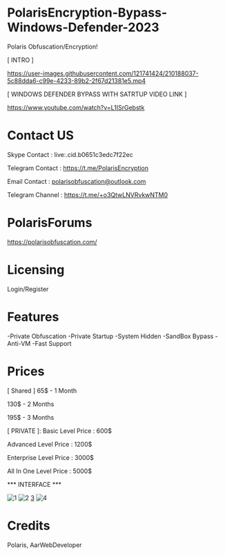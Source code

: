 # PolarisEncryption-Bypass-Windows-Defender-2023
Polaris Obfuscation/Encryption!

[ INTRO ]



https://user-images.githubusercontent.com/121741424/210188037-5c88dda6-c99e-4233-89b2-2f67d21381e5.mp4



[ WINDOWS DEFENDER BYPASS WITH SATRTUP VIDEO LINK ]


https://www.youtube.com/watch?v=L1ISrGebstk



# Contact US
Skype Contact : live:.cid.b0651c3edc7f22ec


Telegram Contact :  https://t.me/PolarisEncryption




Email Contact : polarisobfuscation@outlook.com


Telegram Channel : https://t.me/+o3QtwLNVRvkwNTM0

# PolarisForums

https://polarisobfuscation.com/



# Licensing
Login/Register



# Features

-Private Obfuscation
-Private Startup
-System Hidden
-SandBox Bypass
-Anti-VM
-Fast Support


# Prices
[ Shared ]
65$ - 1 Month

130$ - 2 Months

195$ - 3 Months


[ PRIVATE  ]:
Basic Level Price : 600$

Advanced Level Price : 1200$

Enterprise Level Price : 3000$

All In One Level Price : 5000$




*** INTERFACE ***

![1](https://user-images.githubusercontent.com/121741424/210160711-8e1ab1d3-7c88-479e-9537-25a8359e1779.png)
![2](https://user-images.githubusercontent.com/121741424/210160712-8f44a0f2-dcdf-4d37-866e-18c8b7bfb757.png)
[3](https://user-images.githubusercontent.com/121741424/210160713-0ac2ec59-bea0-4bc1-ad23-3df90f12e602.png)
![4](https://user-images.githubusercontent.com/121741424/210160714-15f4dcdd-1ef1-42e9-9525-ab0d7fa2a4ce.png)


# Credits
Polaris, AarWebDeveloper
